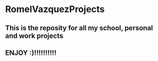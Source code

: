 # RomelVazquezProjects
## This is the reposity for all my school, personal and work projects 
## ENJOY :)!!!!!!!!!!
